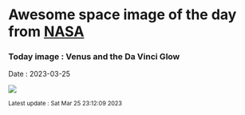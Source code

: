 
# Awesome space image of the day from [NASA](https://api.nasa.gov/)

### Today image : Venus and the Da Vinci Glow
Date : 2023-03-25

![](https://apod.nasa.gov/apod/image/2303/_GHR3094-venerelunafirma800.jpg)

<small>Latest update : Sat Mar 25 23:12:09 2023</small>
        